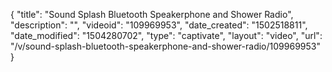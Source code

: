{
    "title": "Sound Splash Bluetooth Speakerphone and Shower Radio",
    "description": "",
    "videoid": "109969953",
    "date_created": "1502518811",
    "date_modified": "1504280702",
    "type": "captivate",
    "layout": "video",
    "url": "\/v\/sound-splash-bluetooth-speakerphone-and-shower-radio\/109969953"
}